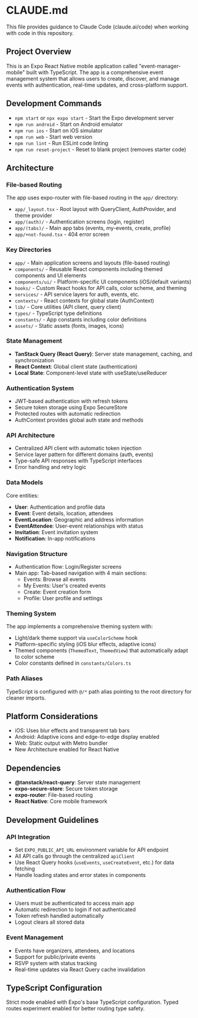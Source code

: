 # CLAUDE.md

This file provides guidance to Claude Code (claude.ai/code) when working with code in this repository.

## Project Overview

This is an Expo React Native mobile application called "event-manager-mobile" built with TypeScript. The app is a comprehensive event management system that allows users to create, discover, and manage events with authentication, real-time updates, and cross-platform support.

## Development Commands

- `npm start` or `npx expo start` - Start the Expo development server
- `npm run android` - Start on Android emulator
- `npm run ios` - Start on iOS simulator  
- `npm run web` - Start web version
- `npm run lint` - Run ESLint code linting
- `npm run reset-project` - Reset to blank project (removes starter code)

## Architecture

### File-based Routing
The app uses expo-router with file-based routing in the `app/` directory:
- `app/_layout.tsx` - Root layout with QueryClient, AuthProvider, and theme provider
- `app/(auth)/` - Authentication screens (login, register)
- `app/(tabs)/` - Main app tabs (events, my-events, create, profile)
- `app/+not-found.tsx` - 404 error screen

### Key Directories
- `app/` - Main application screens and layouts (file-based routing)
- `components/` - Reusable React components including themed components and UI elements
- `components/ui/` - Platform-specific UI components (iOS/default variants)
- `hooks/` - Custom React hooks for API calls, color scheme, and theming
- `services/` - API service layers for auth, events, etc.
- `contexts/` - React contexts for global state (AuthContext)
- `lib/` - Core utilities (API client, query client)
- `types/` - TypeScript type definitions
- `constants/` - App constants including color definitions
- `assets/` - Static assets (fonts, images, icons)

### State Management
- **TanStack Query (React Query)**: Server state management, caching, and synchronization
- **React Context**: Global client state (authentication)
- **Local State**: Component-level state with useState/useReducer

### Authentication System
- JWT-based authentication with refresh tokens
- Secure token storage using Expo SecureStore
- Protected routes with automatic redirection
- AuthContext provides global auth state and methods

### API Architecture
- Centralized API client with automatic token injection
- Service layer pattern for different domains (auth, events)
- Type-safe API responses with TypeScript interfaces
- Error handling and retry logic

### Data Models
Core entities:
- **User**: Authentication and profile data
- **Event**: Event details, location, attendees
- **EventLocation**: Geographic and address information
- **EventAttendee**: User-event relationships with status
- **Invitation**: Event invitation system
- **Notification**: In-app notifications

### Navigation Structure
- Authentication flow: Login/Register screens
- Main app: Tab-based navigation with 4 main sections:
  - Events: Browse all events
  - My Events: User's created events
  - Create: Event creation form
  - Profile: User profile and settings

### Theming System
The app implements a comprehensive theming system with:
- Light/dark theme support via `useColorScheme` hook
- Platform-specific styling (iOS blur effects, adaptive icons)
- Themed components (`ThemedText`, `ThemedView`) that automatically adapt to color scheme
- Color constants defined in `constants/Colors.ts`

### Path Aliases
TypeScript is configured with `@/*` path alias pointing to the root directory for cleaner imports.

## Platform Considerations
- iOS: Uses blur effects and transparent tab bars
- Android: Adaptive icons and edge-to-edge display enabled
- Web: Static output with Metro bundler
- New Architecture enabled for React Native

## Dependencies
- **@tanstack/react-query**: Server state management
- **expo-secure-store**: Secure token storage
- **expo-router**: File-based routing
- **React Native**: Core mobile framework

## Development Guidelines

### API Integration
- Set `EXPO_PUBLIC_API_URL` environment variable for API endpoint
- All API calls go through the centralized `apiClient`
- Use React Query hooks (`useEvents`, `useCreateEvent`, etc.) for data fetching
- Handle loading states and error states in components

### Authentication Flow
- Users must be authenticated to access main app
- Automatic redirection to login if not authenticated
- Token refresh handled automatically
- Logout clears all stored data

### Event Management
- Events have organizers, attendees, and locations
- Support for public/private events
- RSVP system with status tracking
- Real-time updates via React Query cache invalidation

## TypeScript Configuration
Strict mode enabled with Expo's base TypeScript configuration. Typed routes experiment enabled for better routing type safety.